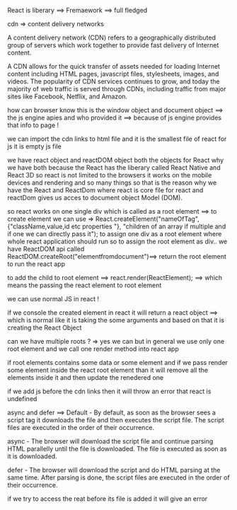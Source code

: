 React is liberary ==>
Fremaework ==> full fledged 

cdn => content delivery networks 


A content delivery network (CDN) refers to a geographically distributed group of servers which work together to provide fast delivery of Internet content.

A CDN allows for the quick transfer of assets needed for loading Internet content including HTML pages, javascript files, stylesheets, images, and videos. The popularity of CDN services continues to grow, and today the majority of web traffic is served through CDNs, including traffic from major sites like Facebook, Netflix, and Amazon.

how can browser know this is the window object and document object ==> the js engine apies 
and who provided it  ==> because of js engine provides that info to page !

we can import the cdn links to html file and it is the smallest file of react 
for js it is empty js file 

we have react object and reactDOM object both the objects for React 
why we have both because the React has the liberary called React Native and React 3D so react is not limited to the browsers it works on the mobile devices and rendering and so many things so that is the reason why we have the React and ReactDom
where react is core file for react and reactDom gives us acces to document object Model (DOM).

so react works on one single div which is called as a root element ==> 
to create element we can use => React.createElement("nameOfTag",{"className,value,id etc properties "}, "children of an array if multiple and if one we can directly pass it");
to assign one div as a root element where whole react application should run so to assign the root element as div.. we have ReactDOM api called ReactDOM.createRoot("elementfromdocument")==> return the root element to run the react app

to add the child to root element ==> react.render(ReactElement); ==> which means the passing the react element to root element

we can use normal JS in react !

if we console the created element in react it will return a react object ==> which is normal like it is taking the some arguments and based on that it is creating the React Object

can we have multiple roots ? => yes we can but in general we use only one root element and we call one render method into react app  

if root elements contains some data or some element and if we pass render some element inside the react root element than it will remove all the elements inside it and then update the renedered one 

if we add js before the cdn links then it will throw an error that react is undefined 


async and defer ==> 
Default - By default, as soon as the browser sees a script tag it downloads the file and then executes the script file. The script files are executed in the order of their occurrence.

async - The browser will download the script file and continue parsing HTML parallelly until the file is downloaded. The file is executed as soon as it is downloaded.

defer - The browser will download the script and do HTML parsing at the same time. After parsing is done, the script files are executed in the order of their occurrence.

if we try to access the reat before its file is added it will give an error 

